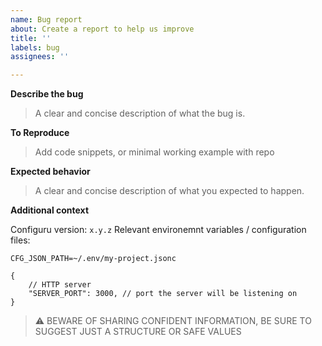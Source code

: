 ```yaml
---
name: Bug report
about: Create a report to help us improve
title: ''
labels: bug
assignees: ''

---
```


**Describe the bug**

> A clear and concise description of what the bug is.

**To Reproduce**

> Add code snippets, or minimal working example with repo

**Expected behavior**

> A clear and concise description of what you expected to happen.

**Additional context**

Configuru version: `x.y.z`
Relevant environemnt variables / configuration files:
```
CFG_JSON_PATH=~/.env/my-project.jsonc
```
```jsonc
{
    // HTTP server
    "SERVER_PORT": 3000, // port the server will be listening on
}
```

> ⚠️ BEWARE OF SHARING CONFIDENT INFORMATION, BE SURE TO SUGGEST JUST A STRUCTURE OR SAFE VALUES
